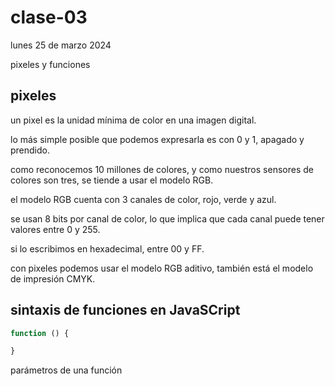 # clase-03

lunes 25 de marzo 2024

pixeles y funciones

## pixeles

un pixel es la unidad mínima de color en una imagen digital.

lo más simple posible que podemos expresarla es con 0 y 1, apagado y prendido.

como reconocemos 10 millones de colores, y como nuestros sensores de colores son tres, se tiende a usar el modelo RGB.

el modelo RGB cuenta con 3 canales de color, rojo, verde y azul.

se usan 8 bits por canal de color, lo que implica que cada canal puede tener valores entre 0 y 255.

si lo escribimos en hexadecimal, entre 00 y FF.

con pixeles podemos usar el modelo RGB aditivo, también está el modelo de impresión CMYK.

## sintaxis de funciones en JavaSCript

```javascript
function () {

}
```

parámetros de una función
